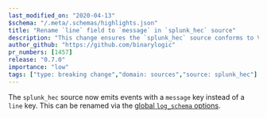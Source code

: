 ```yaml
---
last_modified_on: "2020-04-13"
$schema: "/.meta/.schemas/highlights.json"
title: "Rename `line` field to `message` in `splunk_hec` source"
description: "This change ensures the `splunk_hec` source conforms to Vector's schema"
author_github: "https://github.com/binarylogic"
pr_numbers: [1457]
release: "0.7.0"
importance: "low"
tags: ["type: breaking change","domain: sources","source: splunk_hec"]
---
```


The `splunk_hec` source now emits events with a `message` key instead of a
`line` key. This can be renamed via the [global `log_schema`
options][docs.reference.global-options#log_schema].


[docs.reference.global-options#log_schema]: /docs/reference/global-options/#log_schema
